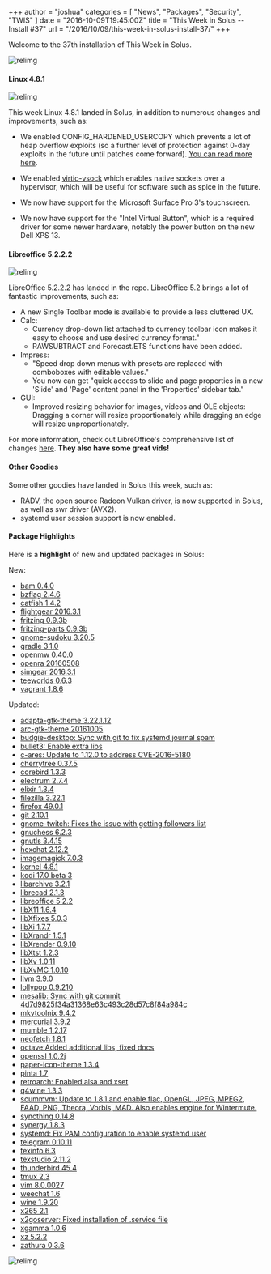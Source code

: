 +++
author = "joshua"
categories = [
"News",
"Packages",
"Security",
"TWIS"
]
date =  "2016-10-09T19:45:00Z"
title = "This Week in Solus -- Install #37"
url = "/2016/10/09/this-week-in-solus-install-37/"
+++ 

Welcome to the 37th installation of This Week in Solus. 

![relimg](https://media.giphy.com/media/IMXrsmoW5kuxq/giphy.gif)

#### Linux 4.8.1

![relimg](Screenshot-from-2016-10-08-00-23-15.png)

This week Linux 4.8.1 landed in Solus, in addition to numerous changes and improvements, such as:

- We enabled CONFIG_HARDENED_USERCOPY which prevents a lot of heap overflow exploits (so a further level of protection against 0-day exploits in the future until patches come forward). 
[You can read more here](https://www.phoronix.com/scan.php?page=news_item&px=Hardened-Usercopy-Linux-4.8).

- We enabled [virtio-vsock](http://qemu-project.org/Features/VirtioVsock) which enables native sockets over a hypervisor, which will be useful for software such as spice in the future.

- We now have support for the Microsoft Surface Pro 3's touchscreen.

- We now have support for the "Intel Virtual Button", which is a required driver for some newer hardware, notably the power button on the new Dell XPS 13.

#### Libreoffice 5.2.2.2

![relimg](Screenshot-from-2016-10-08-23-19-22-1.png)

LibreOffice 5.2.2.2 has landed in the repo. LibreOffice 5.2 brings a lot of fantastic improvements, such as:

- A new Single Toolbar mode is available to provide a less cluttered UX.
- Calc: 
  - Currency drop-down list attached to currency toolbar icon makes it easy to choose and use desired currency format."
  - RAWSUBTRACT and Forecast.ETS functions have been added.
- Impress: 
  - "Speed drop down menus with presets are replaced with comboboxes with editable values."
  - You now can get "quick access to slide and page properties in a new 'Slide' and 'Page' content panel in the 'Properties' sidebar tab."
- GUI: 
  - Improved resizing behavior for images, videos and OLE objects: Dragging a corner will resize proportionately while dragging an edge will resize unproportionately.

For more information, check out LibreOffice's comprehensive list of changes [here](https://wiki.documentfoundation.org/ReleaseNotes/5.2). **They also have some great vids!**

#### Other Goodies

Some other goodies have landed in Solus this week, such as:

- RADV, the open source Radeon Vulkan driver, is now supported in Solus, as well as swr driver (AVX2).
- systemd user session support is now enabled.

#### Package Highlights

Here is a **highlight** of new and updated packages in Solus:

New:

- [bam 0.4.0](https://git.solus-project.com/packages/bam/commit/?id=06e912a2932cbc70cfb304f313d641009cd6bc53)
- [bzflag 2.4.6](https://git.solus-project.com/packages/bzflag/commit/?id=8b0cca4327739b1918635977ecb7a6095349fa88)
- [catfish 1.4.2](https://git.solus-project.com/packages/catfish/commit/?id=7202ce2d4512ca41cfd7725b9fe5b1a3631d15d1)
- [flightgear 2016.3.1](https://git.solus-project.com/packages/flightgear/commit/?id=b254bce3d99d77238ae3f88b68672f1931259720)
- [fritzing 0.9.3b](https://git.solus-project.com/packages/fritzing/commit/?id=d6727f3a294f99bb084666344fbf57757937fa99)
- [fritzing-parts 0.9.3b](https://git.solus-project.com/packages/fritzing-parts/commit/?id=188d8636504392e7a8225df91653f72cf8201a20)
- [gnome-sudoku 3.20.5](https://git.solus-project.com/packages/gnome-sudoku/commit/?id=a44794e5a3196b180f2c2474a6a2ce3842e0772e)
- [gradle 3.1.0](https://git.solus-project.com/packages/corebird/commit/?id=866b1f6f7f1b834d20fbb8a9433f4dc620c03279)
- [openmw 0.40.0](https://git.solus-project.com/packages/openmw/commit/?id=8aa1f49aad50cae4a6d1ae375b4d84c86514a605)
- [openra 20160508](https://git.solus-project.com/packages/openra/commit/?id=2a35b071c2910cd47f61094d99b3cb64d506854c)
- [simgear 2016.3.1](https://git.solus-project.com/packages/simgear/commit/?id=13071a640777ab83b72dec3e065e6ba68a66439b)
- [teeworlds 0.6.3](https://git.solus-project.com/packages/teeworlds/commit/?id=26af99576bcef18ddc42851e38d4294574dbc6e1)
- [vagrant 1.8.6](https://git.solus-project.com/packages/vagrant/commit/?id=b58c9bbca3b58fea04dc3cc4df1a162baf3d6db8)

Updated:

- [adapta-gtk-theme 3.22.1.12](https://git.solus-project.com/packages/adapta-gtk-theme/commit/?id=443c40b1e22a2929004e65c56fe8ccbcd9650ae2)
- [arc-gtk-theme 20161005](https://git.solus-project.com/packages/arc-gtk-theme/commit/?id=7171471fb5fba4e3f333db4931b66fd9422ba9de)
- [budgie-desktop: Sync with git to fix systemd journal spam](https://git.solus-project.com/packages/budgie-desktop/commit/?id=d02c1f20fd744089e68acb46d5e953a87bfb948b)
- [bullet3: Enable extra libs](https://git.solus-project.com/packages/bullet3/commit/?id=2beb4c3944c1ac1604fc2ed6f89d4cdad7b1c846)
- [c-ares: Update to 1.12.0 to address CVE-2016-5180](https://git.solus-project.com/packages/c-ares/commit/?id=5e85212bdbdf039d1616a9b794d50b71ee1ed48e)
- [cherrytree 0.37.5](https://git.solus-project.com/packages/cherrytree/commit/?id=bb3d65bd08a631c4ed0aa43eecac8820102890f6)
- [corebird 1.3.3](https://git.solus-project.com/packages/corebird/commit/?id=866b1f6f7f1b834d20fbb8a9433f4dc620c03279)
- [electrum 2.7.4](https://git.solus-project.com/packages/electrum/commit/?id=3b43f5b8fd98959a335280f82133c8c72913661c)
- [elixir 1.3.4](https://git.solus-project.com/packages/elixir/commit/?id=11d39420c969161d5c97723a064a8512ff784256)
- [filezilla 3.22.1](https://git.solus-project.com/packages/filezilla/commit/?id=323a5918aadbf646d090a9a70bf7bd23365c2164)
- [firefox 49.0.1](https://git.solus-project.com/packages/firefox/commit/?id=8b06b953715d7deab37fc873d07ec831d26c2df6)
- [git 2.10.1](https://git.solus-project.com/packages/git/commit/?id=0679b7dfd538a034cad5a30aa88c91e0aa904014)
- [gnome-twitch: Fixes the issue with getting followers list](https://git.solus-project.com/packages/gnome-twitch/commit/?id=5b378b3db6db70f8da7289c392df8afeb151fe44)
- [gnuchess 6.2.3](https://git.solus-project.com/packages/gnuchess/commit/?id=a116890f20d3cdcd65f531719456e45fdadb0699)
- [gnutls 3.4.15](https://git.solus-project.com/packages/gnutls/commit/?id=a9cd00b3946b01750bab2625aaa964e162dcab1a)
- [hexchat 2.12.2](https://git.solus-project.com/packages/hexchat/commit/?id=5cd36be834976ee0b4e54b9fae7286fe60696cdb)
- [imagemagick 7.0.3](https://git.solus-project.com/packages/imagemagick/commit/?id=d6c691bc3b8d99ed553cca58297014f8d1cd047f)
- [kernel 4.8.1](https://git.solus-project.com/packages/kernel/commit/?id=27727bb687aba8eeaa81e563d88d26666b187a53)
- [kodi 17.0 beta 3](https://git.solus-project.com/packages/kodi/commit/?id=b8e583385e6dd0be3223dba2f5823f31eb4c1764)
- [libarchive 3.2.1](https://git.solus-project.com/packages/libarchive/commit/?id=2205176232f87f16330e398d8b6d2c02207e6b4c)
- [librecad 2.1.3](https://git.solus-project.com/packages/librecad/commit/?id=1b27f4d8592755d7f236127f38d00905f1031f51)
- [libreoffice 5.2.2](https://git.solus-project.com/packages/libreoffice/commit/?id=5d6e8a5f9696acf4e3d21b81975d9f4efdcd86e1)
- [libX11 1.6.4](https://git.solus-project.com/packages/libX11/commit/?id=1f0dbf1b7bfd691a5172ab49d5baf91cb0fb964a)
- [libXfixes 5.0.3](https://git.solus-project.com/packages/libXfixes/commit/?id=15b9f2d2b03829081e094acfb709fffff9b3f448)
- [libXi 1.7.7](https://git.solus-project.com/packages/libXi/commit/?id=74764e7acb468e2d33f1d7f488212fdb9c14119d)
- [libXrandr 1.5.1](https://git.solus-project.com/packages/libXrandr/commit/?id=99d65677b0733510b562f1720485e0de2ef51793)
- [libXrender 0.9.10](https://git.solus-project.com/packages/libXrender/commit/?id=1a67705e1d709e34bfcd55a84369c7c938252acc)
- [libXtst 1.2.3](https://git.solus-project.com/packages/libXtst/commit/?id=2e34b014eac51df0617b99e1ff9440f24c91fb29)
- [libXv 1.0.11](https://git.solus-project.com/packages/libXv/commit/?id=022b73303af1371920abbb0a5d9304413f1684a7)
- [libXvMC 1.0.10](https://git.solus-project.com/packages/libXvMC/commit/?id=7c81cea92ffc42180e1492db48c5adce3ce49eb0)
- [llvm 3.9.0](https://git.solus-project.com/packages/llvm/commit/?id=b753d878ddf2cae8765915a2bd84515450e681e3)
- [lollypop 0.9.210](https://git.solus-project.com/packages/lollypop/commit/?id=30d7e0631225b75a992b6b4a3f17b0d4d4b3264f)
- [mesalib: Sync with git commit 4d7d9825f34a31368e63c493c28d57c8f84a984c](https://git.solus-project.com/packages/mesalib/commit/?id=74d5c702a6d31f838356e3209e3766c217885865)
- [mkvtoolnix 9.4.2](https://git.solus-project.com/packages/mkvtoolnix/commit/?id=61cca450d71e10c7f6cdb0fbf8f351c04bde8c51)
- [mercurial 3.9.2](https://git.solus-project.com/packages/mercurial/commit/?id=0ab52ecc6c848808ab236f480411b95f613bab89)
- [mumble 1.2.17](https://git.solus-project.com/packages/mumble/commit/?id=dc3f9f7b32e350dbde5b470b80e5c55dff261be1)
- [neofetch 1.8.1](https://git.solus-project.com/packages/neofetch/commit/?id=91c5e82b700bad35112b6495feb6701eaada1b98)
- [octave:Added additional libs, fixed docs](https://git.solus-project.com/packages/octave/commit/?id=a4423b6a18c7b772471b4dbf287663968001e3c0)
- [openssl 1.0.2j](https://git.solus-project.com/packages/openssl/commit/?id=48d357cdd89eb71ff6abc56951dcc58764fe8635)
- [paper-icon-theme 1.3.4](https://git.solus-project.com/packages/paper-icon-theme/commit/?id=77332282cb691b7e6aad40f26b1963ca0697f899)
- [pinta 1.7](https://git.solus-project.com/packages/pinta/commit/?id=93fd9ea22ba6379f740553ec4997518cbf90d770)
- [retroarch: Enabled alsa and xset](https://git.solus-project.com/packages/retroarch/commit/?id=525d604a09c6d3f5878115091277489e71801904)
- [q4wine 1.3.3](https://git.solus-project.com/packages/q4wine/commit/?id=22022c452e8bcc2faf4b7360bf6fa89f47eac262)
- [scummvm: Update to 1.8.1 and enable flac, OpenGL, JPEG, MPEG2, FAAD, PNG, Theora, Vorbis, MAD. Also enables engine for Wintermute.](https://git.solus-project.com/packages/scummvm/commit/?id=90fee28f295652290d78e3bfa66d015482ac72fd)
- [syncthing 0.14.8](https://git.solus-project.com/packages/syncthing/commit/?id=f775d6d2dd2fcfa6f95f77992ac132e0fb85dfb1)
- [synergy 1.8.3](https://git.solus-project.com/packages/synergy/commit/?id=a1e8936ec63b6314ce06e225ad3e15fb48a26605)
- [systemd: Fix PAM configuration to enable systemd user](https://git.solus-project.com/packages/systemd/commit/?id=8c665217e2c84a60e80958204fd5d7e04434df36)
- [telegram 0.10.11](https://git.solus-project.com/packages/telegram/commit/?id=af674f635b871c228d32a7a12aa150f1746f3bb9)
- [texinfo 6.3](https://git.solus-project.com/packages/texinfo/commit/?id=ddee300ff755e8527c5d3cb7cc85e3cdcae0e68f)
- [texstudio 2.11.2](https://git.solus-project.com/packages/texstudio/commit/?id=fda8b2a2904bcf01fddcdd134eb982040c7f274a)
- [thunderbird 45.4](https://git.solus-project.com/packages/thunderbird/commit/?id=db82fdd5c4f1f97b61864d46ec21d032ae38afb1)
- [tmux 2.3](https://git.solus-project.com/packages/tmux/commit/?id=1932b4f905ad8d51e6f29361b6ac2521eccbf8c7)
- [vim 8.0.0027](https://git.solus-project.com/packages/vim/commit/?id=64f49f12d63fb170e1ed8ca184d35cf56e6f2357)
- [weechat 1.6](https://git.solus-project.com/packages/weechat/commit/?id=44f3f7e185377d181025801f715c66e102bbc65e)
- [wine 1.9.20](https://git.solus-project.com/packages/wine/commit/?id=7f9f1ce09705ff1154ad93b66e36d22c0c25b9a1)
- [x265 2.1](https://git.solus-project.com/packages/x265/commit/?id=bada65054428696931f8b4d122b0de6269e72c5f)
- [x2goserver: Fixed installation of .service file](https://git.solus-project.com/packages/x2goserver/commit/?id=28c51a9f53ad4ed27b5b50c779db4b727fcd5472)
- [xgamma 1.0.6](https://git.solus-project.com/packages/xgamma/commit/?id=28f5e56a264bf74ab47219e903e05adeac9c7cfa)
- [xz 5.2.2](https://git.solus-project.com/packages/xz/commit/?id=d30cb07e3475dbd2a09ad2646f4585880b787952)
- [zathura 0.3.6](https://git.solus-project.com/packages/zathura/commit/?id=1034c78cf852ac951692f5eb206086863558a1d5)

![relimg](https://media.giphy.com/media/66hrbnBs4PYha/giphy.gif)